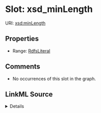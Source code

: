 

# Slot: xsd_minLength





URI: [xsd:minLength](http://www.w3.org/2001/XMLSchema#minLength)



<!-- no inheritance hierarchy -->








## Properties

* Range: [RdfsLiteral](../classes/RdfsLiteral.md)





## Comments

* No occurrences of this slot in the graph.



## LinkML Source

<details>

```yaml
name: xsd_minLength
comments:
- No occurrences of this slot in the graph.
from_schema: okns:fiokg
exact_mappings:
- http://www.w3.org/2001/XMLSchema#minLength
rank: 1000
slot_uri: xsd:minLength
alias: xsd_minLength
range: rdfs_Literal

```
</details>